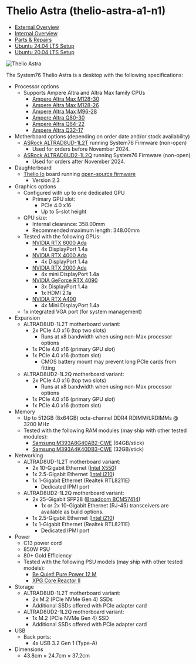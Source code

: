 # Thelio Astra (thelio-astra-a1-n1)

- [External Overview](./external-overview.md)
- [Internal Overview](./internal-overview.md)
- [Parts & Repairs](./repairs.md)
- [Ubuntu 24.04 LTS Setup](./ubuntu-24.04.md)
- [Ubuntu 20.04 LTS Setup](./ubuntu-20.04.md)

![Thelio Astra](./img/thelio-astra-a1-n1.png)

The System76 Thelio Astra is a desktop with the following specifications:

- Processor options
    - Supports Ampere Altra and Altra Max family CPUs
        - [Ampere Altra Max M128-30](https://amperecomputing.com/briefs/ampere-altra-family-product-brief)
        - [Ampere Altra Max M128-26](https://amperecomputing.com/briefs/ampere-altra-family-product-brief)
        - [Ampere Altra Max M96-28](https://amperecomputing.com/briefs/ampere-altra-family-product-brief)
        - [Ampere Altra Q80-30](https://amperecomputing.com/briefs/ampere-altra-family-product-brief)
        - [Ampere Altra Q64-22](https://amperecomputing.com/briefs/ampere-altra-family-product-brief)
        - [Ampere Altra Q32-17](https://amperecomputing.com/briefs/ampere-altra-family-product-brief)
- Motherboard options (depending on order date and/or stock availability)
    - [ASRock ALTRAD8UD-1L2T](https://www.asrockrack.com/general/productdetail.asp?Model=ALTRAD8UD-1L2T#Specifications) running System76 Firmware (non-open)
        - Used for orders before November 2024.
    - [ASRock ALTRAD8UD2-1L2Q](https://www.asrockrack.com/general/productdetail.asp?Model=ALTRAD8UD2-1L2Q#Specifications) running System76 Firmware (non-open)
        - Used for orders after November 2024.
- Daughterboard
    - [Thelio Io](https://github.com/system76/thelio-io) board running [open-source firmware](https://github.com/system76/thelio-io-firmware)
        - Version 2.3
- Graphics options
    - Configured with up to one dedicated GPU
        - Primary GPU slot:
            - PCIe 4.0 x16
            - Up to 5-slot height
    - GPU size:
        - Internal clearance: 358.00mm
        - Recommended maximum length: 348.00mm
    - Tested with the following GPUs:
        - [NVIDIA RTX 6000 Ada](https://www.nvidia.com/en-us/design-visualization/rtx-6000/#specifications)
            - 4x DisplayPort 1.4a
        - [NVIDIA RTX 4000 Ada](https://www.nvidia.com/en-us/design-visualization/rtx-4000/#specifications)
            - 4x DisplayPort 1.4a
        - [NVIDIA RTX 2000 Ada](https://www.nvidia.com/en-us/design-visualization/rtx-2000/#specifications)
            - 4x mini DisplayPort 1.4a
        - [NVIDIA GeForce RTX 4090](https://www.nvidia.com/en-us/geforce/graphics-cards/40-series/rtx-4090/#specs)
            - 3x DisplayPort 1.4a
            - 1x HDMI 2.1a
        - [NVIDIA RTX A400](https://www.nvidia.com/en-us/design-visualization/rtx-a400/#specifications)
            - 4x Mini DisplayPort 1.4a
    - 1x integrated VGA port (for system management)
- Expansion
    - ALTRAD8UD-1L2T motherboard variant:
        - 2x PCIe 4.0 x16 (top two slots)
            - Runs at x8 bandwidth when using non-Max processor options
        - 1x PCIe 4.0 x16 (primary GPU slot)
        - 1x PCIe 4.0 x16 (bottom slot)
            - CMOS battery mount may prevent long PCIe cards from fitting
    - ALTRAD8UD2-1L2Q motherboard variant:
        - 2x PCIe 4.0 x16 (top two slots)
            - Runs at x8 bandwidth when using non-Max processor options
        - 1x PCIe 4.0 x16 (primary GPU slot)
        - 1x PCIe 4.0 x16 (bottom slot)
- Memory
    - Up to 512GB (8x64GB) octa-channel DDR4 RDIMM/LRDIMMs @ 3200 MHz
    - Tested with the following RAM modules (may ship with other tested modules):
        - [Samsung M393A8G40AB2-CWE](https://semiconductor.samsung.com/us/dram/module/rdimm/m393a8g40ab2-cwe/#pd-semi-spec) (64GB/stick)
        - [Samsung M393A4K40DB3-CWE](https://semiconductor.samsung.com/us/dram/module/rdimm/m393a4k40db3-cwe/#pd-semi-spec) (32GB/stick)
- Networking
    - ALTRAD8UD-1L2T motherboard variant:
        - 2x 10-Gigabit Ethernet ([Intel X550](https://ark.intel.com/content/www/us/en/ark/products/88209/intel-ethernet-converged-network-adapter-x550-t2.html))
        - 1x 2.5-Gigabit Ethernet ([Intel i210](https://ark.intel.com/content/www/us/en/ark/products/64400/intel-ethernet-controller-i210-at.html))
        - 1x 1-Gigabit Ethernet (Realtek RTL8211E)
            - Dedicated IPMI port
    - ALTRAD8UD2-1L2Q motherboard variant:
        - 2x 25-Gigabit SFP28 ([Broadcom BCM57414](https://www.broadcom.com/products/ethernet-connectivity/network-adapters/bcm57414-50g-ic))
            - 1x or 2x 10-Gigabit Ethernet (RJ-45) transceivers are available as build options.
        - 1x 2.5-Gigabit Ethernet ([Intel i210](https://ark.intel.com/content/www/us/en/ark/products/64400/intel-ethernet-controller-i210-at.html))
        - 1x 1-Gigabit Ethernet (Realtek RTL8211E)
            - Dedicated IPMI port
- Power
    - C13 power cord
    - 850W PSU
    - 80+ Gold Efficiency
    - Tested with the following PSU models (may ship with other tested models):
        - [Be Quiet! Pure Power 12 M](https://www.bequiet.com/en/powersupply/4162)
        - [XPG Core Reactor II](https://www.xpg.com/us/xpg/pc-components-core-reactor-ii)
- Storage
    - ALTRAD8UD-1L2T motherboard variant:
        - 2x M.2 (PCIe NVMe Gen 4) SSDs
        - Additional SSDs offered with PCIe adapter card
    - ALTRAD8UD2-1L2Q motherboard variant:
        - 1x M.2 (PCIe NVMe Gen 4) SSD
        - Additional SSDs offered with PCIe adapter card
- USB
    - Back ports:
        - 4x USB 3.2 Gen 1 (Type-A)
- Dimensions
    - 43.8cm × 24.7cm × 37.2cm

